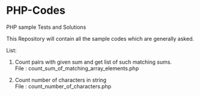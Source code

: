 # PHP-Codes
PHP sample Tests and Solutions

This Repository will contain all the sample codes which are generally asked.

List:
1. Count pairs with given sum and get list of such matching sums. <br>
  File : count_sum_of_matching_array_elements.php
  
2. Count number of characters in string<br>
  File : count_number_of_characters.php
